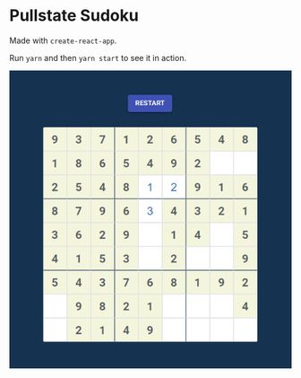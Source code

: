 # Pullstate Sudoku

Made with `create-react-app`.

Run `yarn` and then `yarn start` to see it in action.

<p align="center">
  <img src="https://github.com/lostpebble/pullstate-sudoku/raw/master/pullstate-sudoku.png" alt="Pullstate" />
</p>
